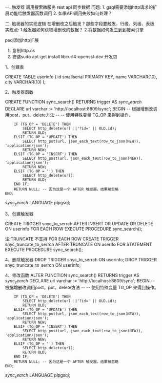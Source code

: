 一. 触发器 调用搜索微服务 rest api 同步数据
问题:
	1. gsql需要添加http请求的扩展功能给触发器函数调用
	2. 如果API调用失败如何处理？
	
二. 触发器的实现逻辑
在增删改之后触发
? 那些字段要触发，行级、列级、表级
实现点:
	1.触发器如何获取增删改的数据？
	2.将数据如何发生到到搜索引擎
	

psql添加http扩展
1. 复制http.os
2. 安装sudo apt-get install libcurl4-openssl-dev 开发包




1、创建表

CREATE TABLE userinfo (
  id smallserial PRIMARY KEY,
  name VARCHAR(10),
  city VARCHAR(10)
);

2、触发器函数

CREATE FUNCTION sync_search() RETURNS trigger AS $sync_search$
	DECLARE
	url varchar := 'http://localhost:8809/sync';
	BEGIN
		-- 根据增删改调用post，put，delete方法
        -- 
        -- 使用特殊变量 TG_OP 来得到操作。

        IF (TG_OP = 'DELETE') THEN
            SELECT http_delete(url ||'?id=' || OLD.id);
            RETURN OLD;
        ELSIF (TG_OP = 'UPDATE') THEN
            SELECT http_put(url, json_each_text(row_to_json(NEW)), 'application/json');
            RETURN NEW;
        ELSIF (TG_OP = 'INSERT') THEN
            SELECT http_post(url, json_each_text(row_to_json(NEW)), 'application/json');
            RETURN NEW;
		ELSIF (TG_OP = '') THEN
			SELECT http_delete(url);
            RETURN OLD;
        END IF;
        RETURN NULL; -- 因为这是一个 AFTER 触发器，结果被忽略
	END;
$sync_search$ LANGUAGE plpgsql;

3、创建触发器

CREATE TRIGGER snyc_to_serrch AFTER INSERT OR UPDATE OR DELETE ON userinfo
    FOR EACH ROW EXECUTE PROCEDURE sync_search();
	
注:TRUNCATE 不支持 FOR EACH ROW
CREATE TRIGGER snyc_truncate_to_serrch AFTER TRUNCATE ON userifo
    FOR STATEMENT EXECUTE PROCEDURE sync_search();

4、删除触发器
DROP TRIGGER snyc_to_serrch ON userinfo;
DROP TRIGGER snyc_truncate_to_serrch ON userinfo;

4、修改函数
ALTER FUNCTION sync_search() RETURNS trigger AS $sync_search$
	DECLARE
	url varchar := 'http://localhost:8809/sync';
	BEGIN
		-- 根据增删改调用post，put，delete方法
        -- 
        -- 使用特殊变量 TG_OP 来得到操作。

        IF (TG_OP = 'DELETE') THEN
            SELECT http_delete(url ||'?id=' || OLD.id);
            RETURN OLD;
        ELSIF (TG_OP = 'UPDATE') THEN
            SELECT http_put(url, json_each_text(row_to_json(NEW)), 'application/json');
            RETURN NEW;
        ELSIF (TG_OP = 'INSERT') THEN
            SELECT http_post(url, json_each_text(row_to_json(NEW)), 'application/json');
            RETURN NEW;
		ELSIF (TG_OP = '') THEN
			SELECT http_delete(url);
            RETURN OLD;
        END IF;
        RETURN NULL; -- 因为这是一个 AFTER 触发器，结果被忽略
	END;
$sync_search$ LANGUAGE plpgsql;
